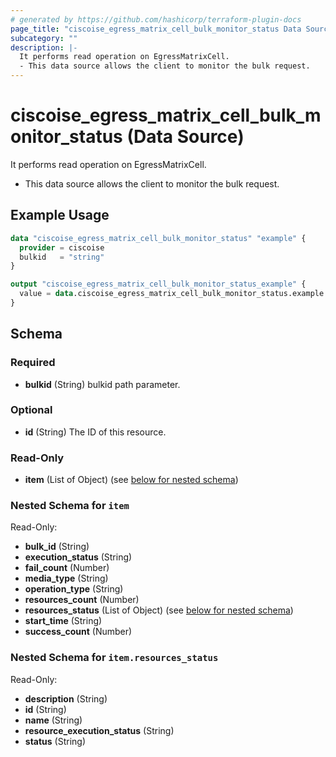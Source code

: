 ```yaml
---
# generated by https://github.com/hashicorp/terraform-plugin-docs
page_title: "ciscoise_egress_matrix_cell_bulk_monitor_status Data Source - terraform-provider-ciscoise"
subcategory: ""
description: |-
  It performs read operation on EgressMatrixCell.
  - This data source allows the client to monitor the bulk request.
---
```


# ciscoise_egress_matrix_cell_bulk_monitor_status (Data Source)

It performs read operation on EgressMatrixCell.

- This data source allows the client to monitor the bulk request.

## Example Usage

```terraform
data "ciscoise_egress_matrix_cell_bulk_monitor_status" "example" {
  provider = ciscoise
  bulkid   = "string"
}

output "ciscoise_egress_matrix_cell_bulk_monitor_status_example" {
  value = data.ciscoise_egress_matrix_cell_bulk_monitor_status.example.item
}
```

<!-- schema generated by tfplugindocs -->
## Schema

### Required

- **bulkid** (String) bulkid path parameter.

### Optional

- **id** (String) The ID of this resource.

### Read-Only

- **item** (List of Object) (see [below for nested schema](#nestedatt--item))

<a id="nestedatt--item"></a>
### Nested Schema for `item`

Read-Only:

- **bulk_id** (String)
- **execution_status** (String)
- **fail_count** (Number)
- **media_type** (String)
- **operation_type** (String)
- **resources_count** (Number)
- **resources_status** (List of Object) (see [below for nested schema](#nestedobjatt--item--resources_status))
- **start_time** (String)
- **success_count** (Number)

<a id="nestedobjatt--item--resources_status"></a>
### Nested Schema for `item.resources_status`

Read-Only:

- **description** (String)
- **id** (String)
- **name** (String)
- **resource_execution_status** (String)
- **status** (String)


